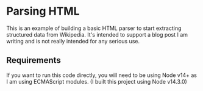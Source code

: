 # Parsing HTML

This is an example of building a basic HTML parser to start extracting structured data from Wikipedia. It's intended to support a blog post I am writing and is not really intended for any serious use.

## Requirements

If you want to run this code directly, you will need to be using Node v14+ as I am using ECMAScript modules. (I built this project using Node v14.3.0)
